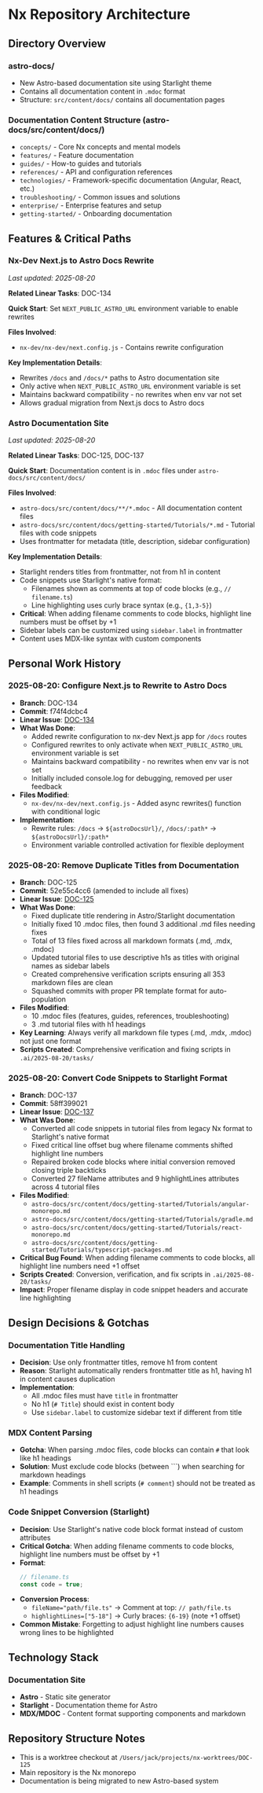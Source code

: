 # Nx Repository Architecture

## Directory Overview

### astro-docs/
- New Astro-based documentation site using Starlight theme
- Contains all documentation content in `.mdoc` format
- Structure: `src/content/docs/` contains all documentation pages

### Documentation Content Structure (astro-docs/src/content/docs/)
- `concepts/` - Core Nx concepts and mental models
- `features/` - Feature documentation
- `guides/` - How-to guides and tutorials
- `references/` - API and configuration references
- `technologies/` - Framework-specific documentation (Angular, React, etc.)
- `troubleshooting/` - Common issues and solutions
- `enterprise/` - Enterprise features and setup
- `getting-started/` - Onboarding documentation

## Features & Critical Paths

### Nx-Dev Next.js to Astro Docs Rewrite
*Last updated: 2025-08-20*

**Related Linear Tasks**: DOC-134

**Quick Start**: Set `NEXT_PUBLIC_ASTRO_URL` environment variable to enable rewrites

**Files Involved**:
- `nx-dev/nx-dev/next.config.js` - Contains rewrite configuration

**Key Implementation Details**:
- Rewrites `/docs` and `/docs/*` paths to Astro documentation site
- Only active when `NEXT_PUBLIC_ASTRO_URL` environment variable is set
- Maintains backward compatibility - no rewrites when env var not set
- Allows gradual migration from Next.js docs to Astro docs

### Astro Documentation Site
*Last updated: 2025-08-20*

**Related Linear Tasks**: DOC-125, DOC-137

**Quick Start**: Documentation content is in `.mdoc` files under `astro-docs/src/content/docs/`

**Files Involved**:
- `astro-docs/src/content/docs/**/*.mdoc` - All documentation content files
- `astro-docs/src/content/docs/getting-started/Tutorials/*.md` - Tutorial files with code snippets
- Uses frontmatter for metadata (title, description, sidebar configuration)

**Key Implementation Details**:
- Starlight renders titles from frontmatter, not from h1 in content
- Code snippets use Starlight's native format:
  - Filenames shown as comments at top of code blocks (e.g., `// filename.ts`)
  - Line highlighting uses curly brace syntax (e.g., `{1,3-5}`)
- **Critical**: When adding filename comments to code blocks, highlight line numbers must be offset by +1
- Sidebar labels can be customized using `sidebar.label` in frontmatter
- Content uses MDX-like syntax with custom components

## Personal Work History

### 2025-08-20: Configure Next.js to Rewrite to Astro Docs
- **Branch**: DOC-134
- **Commit**: f74f4dcbc4
- **Linear Issue**: [DOC-134](https://linear.app/nxdev/issue/DOC-134/configure-docs-to-rewrite-to-astro-docs)
- **What Was Done**:
  - Added rewrite configuration to nx-dev Next.js app for `/docs` routes
  - Configured rewrites to only activate when `NEXT_PUBLIC_ASTRO_URL` environment variable is set
  - Maintains backward compatibility - no rewrites when env var is not set
  - Initially included console.log for debugging, removed per user feedback
- **Files Modified**:
  - `nx-dev/nx-dev/next.config.js` - Added async rewrites() function with conditional logic
- **Implementation**:
  - Rewrite rules: `/docs` → `${astroDocsUrl}/`, `/docs/:path*` → `${astroDocsUrl}/:path*`
  - Environment variable controlled activation for flexible deployment

### 2025-08-20: Remove Duplicate Titles from Documentation
- **Branch**: DOC-125
- **Commit**: 52e55c4cc6 (amended to include all fixes)
- **Linear Issue**: [DOC-125](https://linear.app/nxdev/issue/DOC-125/remove-duplicate-titles)
- **What Was Done**:
  - Fixed duplicate title rendering in Astro/Starlight documentation
  - Initially fixed 10 .mdoc files, then found 3 additional .md files needing fixes
  - Total of 13 files fixed across all markdown formats (.md, .mdx, .mdoc)
  - Updated tutorial files to use descriptive h1s as titles with original names as sidebar labels
  - Created comprehensive verification scripts ensuring all 353 markdown files are clean
  - Squashed commits with proper PR template format for auto-population
- **Files Modified**:
  - 10 .mdoc files (features, guides, references, troubleshooting)
  - 3 .md tutorial files with h1 headings
- **Key Learning**: Always verify all markdown file types (.md, .mdx, .mdoc) not just one format
- **Scripts Created**: Comprehensive verification and fixing scripts in `.ai/2025-08-20/tasks/`

### 2025-08-20: Convert Code Snippets to Starlight Format
- **Branch**: DOC-137
- **Commit**: 58ff399021
- **Linear Issue**: [DOC-137](https://linear.app/nxdev/issue/DOC-137/visualize-the-filename-in-header-of-code-snippet)
- **What Was Done**:
  - Converted all code snippets in tutorial files from legacy Nx format to Starlight's native format
  - Fixed critical line offset bug where filename comments shifted highlight line numbers
  - Repaired broken code blocks where initial conversion removed closing triple backticks
  - Converted 27 fileName attributes and 9 highlightLines attributes across 4 tutorial files
- **Files Modified**:
  - `astro-docs/src/content/docs/getting-started/Tutorials/angular-monorepo.md`
  - `astro-docs/src/content/docs/getting-started/Tutorials/gradle.md`
  - `astro-docs/src/content/docs/getting-started/Tutorials/react-monorepo.md`
  - `astro-docs/src/content/docs/getting-started/Tutorials/typescript-packages.md`
- **Critical Bug Found**: When adding filename comments to code blocks, all highlight line numbers need +1 offset
- **Scripts Created**: Conversion, verification, and fix scripts in `.ai/2025-08-20/tasks/`
- **Impact**: Proper filename display in code snippet headers and accurate line highlighting

## Design Decisions & Gotchas

### Documentation Title Handling
- **Decision**: Use only frontmatter titles, remove h1 from content
- **Reason**: Starlight automatically renders frontmatter title as h1, having h1 in content causes duplication
- **Implementation**: 
  - All .mdoc files must have `title` in frontmatter
  - No h1 (`# Title`) should exist in content body
  - Use `sidebar.label` to customize sidebar text if different from title

### MDX Content Parsing
- **Gotcha**: When parsing .mdoc files, code blocks can contain `#` that look like h1 headings
- **Solution**: Must exclude code blocks (between ```) when searching for markdown headings
- **Example**: Comments in shell scripts (`# comment`) should not be treated as h1 headings

### Code Snippet Conversion (Starlight)
- **Decision**: Use Starlight's native code block format instead of custom attributes
- **Critical Gotcha**: When adding filename comments to code blocks, highlight line numbers must be offset by +1
- **Format**: 
  ```ts {2,4-6}  // Line numbers account for filename comment
  // filename.ts
  const code = true;
  ```
- **Conversion Process**:
  - `fileName="path/file.ts"` → Comment at top: `// path/file.ts`
  - `highlightLines=["5-18"]` → Curly braces: `{6-19}` (note +1 offset)
- **Common Mistake**: Forgetting to adjust highlight line numbers causes wrong lines to be highlighted

## Technology Stack

### Documentation Site
- **Astro** - Static site generator
- **Starlight** - Documentation theme for Astro
- **MDX/MDOC** - Content format supporting components and markdown

## Repository Structure Notes

- This is a worktree checkout at `/Users/jack/projects/nx-worktrees/DOC-125`
- Main repository is the Nx monorepo
- Documentation is being migrated to new Astro-based system